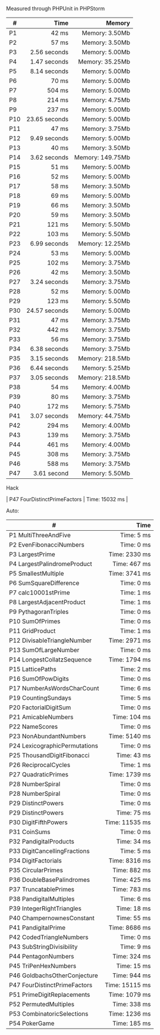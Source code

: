 
Measured through PHPUnit in PHPStorm    

|  #  | Time          |  Memory            |
| --- | ------------: | -----------------: |
| P1  | 42 ms         | Memory: 3.50Mb     |
| P2  | 57 ms         | Memory: 3.50Mb     |
| P3  | 2.56 seconds  | Memory: 5.00Mb     |
| P4  | 1.47 seconds  | Memory: 35.25Mb    |
| P5  | 8.14 seconds  | Memory: 5.00Mb     |
| P6  | 70 ms         | Memory: 5.00Mb     |
| P7  | 504 ms        | Memory: 5.00Mb     |
| P8  | 214 ms        | Memory: 4.75Mb     |
| P9  | 237 ms        | Memory: 5.00Mb     |
| P10 | 23.65 seconds | Memory: 5.00Mb     |
| P11 | 47 ms         | Memory: 3.75Mb     |
| P12 | 9.49 seconds  | Memory: 5.00Mb     |
| P13 | 40 ms         | Memory: 3.50Mb     |
| P14 | 3.62 seconds  | Memory: 149.75Mb   |
| P15 | 51 ms         | Memory: 5.00Mb     |
| P16 | 52 ms         | Memory: 5.00Mb     |
| P17 | 58 ms         | Memory: 3.50Mb     |
| P18 | 69 ms         | Memory: 5.00Mb     |
| P19 | 66 ms         | Memory: 3.50Mb     |
| P20 | 59 ms         | Memory: 3.50Mb     |
| P21 | 121 ms        | Memory: 5.50Mb     |
| P22 | 103 ms        | Memory: 5.50Mb     |
| P23 | 6.99 seconds  | Memory: 12.25Mb    |
| P24 | 53 ms         | Memory: 5.00Mb     |
| P25 | 102 ms        | Memory: 3.75Mb     |
| P26 | 42 ms         | Memory: 3.50Mb     |
| P27 | 3.24 seconds  | Memory: 3.75Mb     |
| P28 | 52 ms         | Memory: 5.00Mb     |
| P29 | 123 ms        | Memory: 5.50Mb     |
| P30 | 24.57 seconds | Memory: 5.00Mb     |
| P31 | 47 ms         | Memory: 3.75Mb     |
| P32 | 442 ms        | Memory: 3.75Mb     |
| P33 | 56 ms         | Memory: 3.75Mb     |
| P34 | 6.38 seconds  | Memory: 3.75Mb     |
| P35 | 3.15 seconds  | Memory: 218.5Mb    |
| P36 | 6.44 seconds  | Memory: 5.25Mb     |
| P37 | 3.05 seconds  | Memory: 218.5Mb    |
| P38 | 54 ms         | Memory: 4.00Mb     |
| P39 | 80 ms         | Memory: 3.75Mb     |
| P40 | 172 ms        | Memory: 5.75Mb     |
| P41 | 3.07 seconds  | Memory: 44.75Mb    |
| P42 | 294 ms        | Memory: 4.00Mb     |
| P43 | 139 ms        | Memory: 3.75Mb     |
| P44 | 461 ms        | Memory: 4.00Mb     |
| P45 | 308 ms        | Memory: 3.75Mb     |
| P46 | 588 ms        | Memory: 3.75Mb     |
| P47 | 3.61 second   | Memory: 5.50Mb     |

Hack

| P47 FourDistinctPrimeFactors | Time: 15032 ms |


Auto:

|  #  | Time          |
| --- | ------------: |  
| P1 MultiThreeAndFive | Time: 5 ms |
| P2 EvenFibonacciNumbers | Time: 0 ms |
| P3 LargestPrime | Time: 2330 ms |
| P4 LargestPalindromeProduct | Time: 467 ms |
| P5 SmallestMultiple | Time: 3741 ms |
| P6 SumSquareDifference | Time: 0 ms |
| P7 calc10001stPrime | Time: 1 ms |
| P8 LargestAdjacentProduct | Time: 1 ms |
| P9 PythagoranTriples | Time: 0 ms |
| P10 SumOfPrimes | Time: 0 ms |
| P11 GridProduct | Time: 1 ms |
| P12 DivisableTriangleNumber | Time: 2971 ms |
| P13 SumOfLargeNumber | Time: 0 ms |
| P14 LongestCollatzSequence | Time: 1794 ms |
| P15 LatticePaths | Time: 2 ms |
| P16 SumOfPowDigits | Time: 0 ms |
| P17 NumberAsWordsCharCount | Time: 6 ms |
| P19 CountingSundays | Time: 5 ms |
| P20 FactorialDigitSum | Time: 0 ms |
| P21 AmicableNumbers | Time: 104 ms |
| P22 NameScores | Time: 0 ms |
| P23 NonAbundantNumbers | Time: 5140 ms |
| P24 LexicographicPermutations | Time: 0 ms |
| P25 ThousandDigitFibonacci | Time: 43 ms |
| P26 ReciprocalCycles | Time: 1 ms |
| P27 QuadraticPrimes | Time: 1739 ms |
| P28 NumberSpiral | Time: 0 ms |
| P28 NumberSpiral | Time: 0 ms |
| P29 DistinctPowers | Time: 0 ms |
| P29 DistinctPowers | Time: 75 ms |
| P30 DigitFifthPowers | Time: 11535 ms |
| P31 CoinSums | Time: 0 ms |
| P32 PandigitalProducts | Time: 34 ms |
| P33 DigitCancellingFractions | Time: 5 ms |
| P34 DigitFactorials | Time: 8316 ms |
| P35 CircularPrimes | Time: 882 ms |
| P36 DoubleBasePalindromes | Time: 425 ms |
| P37 TruncatablePrimes | Time: 783 ms |
| P38 PandigitalMultiples | Time: 6 ms |
| P39 IntegerRightTriangles | Time: 18 ms |
| P40 ChampernownesConstant | Time: 55 ms |
| P41 PandigitalPrime | Time: 8686 ms |
| P42 CodedTriangleNumbers | Time: 0 ms |
| P43 SubStringDivisibility | Time: 9 ms |
| P44 PentagonNumbers | Time: 324 ms |
| P45 TriPenHexNumbers | Time: 15 ms |
| P46 GoldbachsOtherConjecture | Time: 944 ms |
| P47 FourDistinctPrimeFactors | Time: 15115 ms |
| P51 PrimeDigitReplacements | Time: 1079 ms |
| P52 PermutedMultiples | Time: 338 ms |
| P53 CombinatoricSelections | Time: 1236 ms |
| P54 PokerGame | Time: 185 ms |
